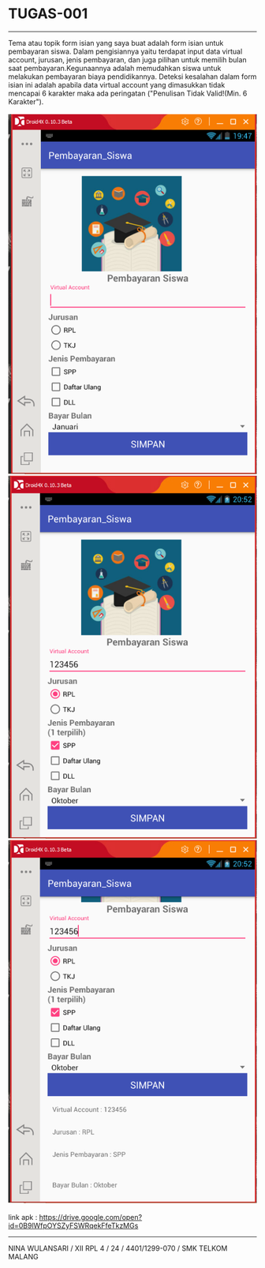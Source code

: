 # TUGAS-001
***
Tema atau topik form isian yang saya buat adalah form isian untuk pembayaran siswa.
Dalam pengisiannya yaitu terdapat input data virtual account, jurusan, jenis pembayaran,
dan juga pilihan untuk memilih bulan saat pembayaran.Kegunaannya adalah memudahkan siswa
untuk melakukan pembayaran biaya pendidikannya. Deteksi kesalahan dalam form isian ini adalah
apabila data virtual account yang dimasukkan tidak mencapai 6 karakter maka ada peringatan ("Penulisan Tidak Valid!(Min. 6 Karakter").
<br><br>
![nina1](136b2656-8bff-11e6-8fb0-5c6656a97f65.png)
![nina2](136efdb2-8bff-11e6-904f-dd30a8aa6366.png)
![nina3](137432a0-8bff-11e6-9194-1115c49ea5d2.png)
<br><br>
link apk : https://drive.google.com/open?id=0B9lWfpOYSZyFSWRqekFfeTkzMGs
<br>
***
NINA WULANSARI / XII RPL 4 / 24 / 4401/1299-070 / SMK TELKOM MALANG
